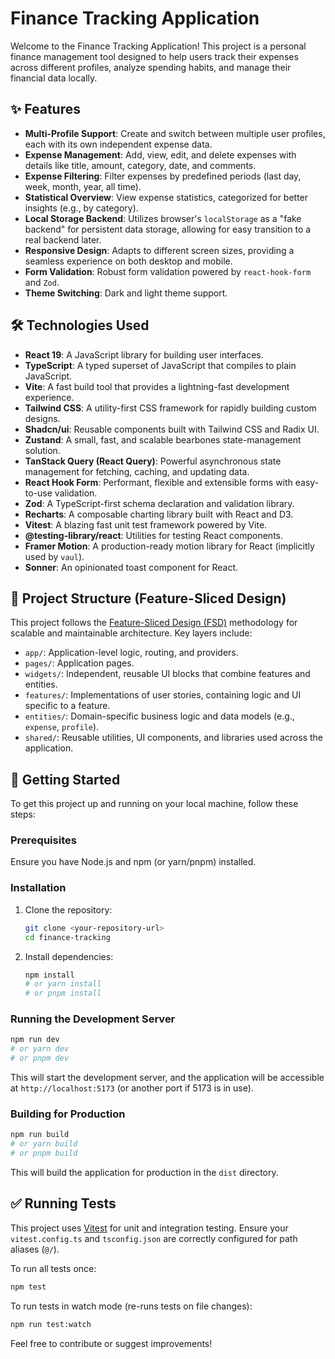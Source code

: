 # Finance Tracking Application

Welcome to the Finance Tracking Application! This project is a personal finance management tool designed to help users track their expenses across different profiles, analyze spending habits, and manage their financial data locally.

## ✨ Features

-   **Multi-Profile Support**: Create and switch between multiple user profiles, each with its own independent expense data.
-   **Expense Management**: Add, view, edit, and delete expenses with details like title, amount, category, date, and comments.
-   **Expense Filtering**: Filter expenses by predefined periods (last day, week, month, year, all time).
-   **Statistical Overview**: View expense statistics, categorized for better insights (e.g., by category).
-   **Local Storage Backend**: Utilizes browser's `localStorage` as a "fake backend" for persistent data storage, allowing for easy transition to a real backend later.
-   **Responsive Design**: Adapts to different screen sizes, providing a seamless experience on both desktop and mobile.
-   **Form Validation**: Robust form validation powered by `react-hook-form` and `Zod`.
-   **Theme Switching**: Dark and light theme support.

## 🛠️ Technologies Used

-   **React 19**: A JavaScript library for building user interfaces.
-   **TypeScript**: A typed superset of JavaScript that compiles to plain JavaScript.
-   **Vite**: A fast build tool that provides a lightning-fast development experience.
-   **Tailwind CSS**: A utility-first CSS framework for rapidly building custom designs.
-   **Shadcn/ui**: Reusable components built with Tailwind CSS and Radix UI.
-   **Zustand**: A small, fast, and scalable bearbones state-management solution.
-   **TanStack Query (React Query)**: Powerful asynchronous state management for fetching, caching, and updating data.
-   **React Hook Form**: Performant, flexible and extensible forms with easy-to-use validation.
-   **Zod**: A TypeScript-first schema declaration and validation library.
-   **Recharts**: A composable charting library built with React and D3.
-   **Vitest**: A blazing fast unit test framework powered by Vite.
-   **@testing-library/react**: Utilities for testing React components.
-   **Framer Motion**: A production-ready motion library for React (implicitly used by `vaul`).
-   **Sonner**: An opinionated toast component for React.

## 📁 Project Structure (Feature-Sliced Design)

This project follows the [Feature-Sliced Design (FSD)](https://feature-sliced.design/) methodology for scalable and maintainable architecture. Key layers include:

-   `app/`: Application-level logic, routing, and providers.
-   `pages/`: Application pages.
-   `widgets/`: Independent, reusable UI blocks that combine features and entities.
-   `features/`: Implementations of user stories, containing logic and UI specific to a feature.
-   `entities/`: Domain-specific business logic and data models (e.g., `expense`, `profile`).
-   `shared/`: Reusable utilities, UI components, and libraries used across the application.

## 🚀 Getting Started

To get this project up and running on your local machine, follow these steps:

### Prerequisites

Ensure you have Node.js and npm (or yarn/pnpm) installed.

### Installation

1.  Clone the repository:
    ```bash
    git clone <your-repository-url>
    cd finance-tracking
    ```
2.  Install dependencies:
    ```bash
    npm install
    # or yarn install
    # or pnpm install
    ```

### Running the Development Server

```bash
npm run dev
# or yarn dev
# or pnpm dev
```

This will start the development server, and the application will be accessible at `http://localhost:5173` (or another port if 5173 is in use).

### Building for Production

```bash
npm run build
# or yarn build
# or pnpm build
```

This will build the application for production in the `dist` directory.

## ✅ Running Tests

This project uses [Vitest](https://vitest.dev/) for unit and integration testing. Ensure your `vitest.config.ts` and `tsconfig.json` are correctly configured for path aliases (`@/`).

To run all tests once:

```bash
npm test
```

To run tests in watch mode (re-runs tests on file changes):

```bash
npm run test:watch
```

Feel free to contribute or suggest improvements!
